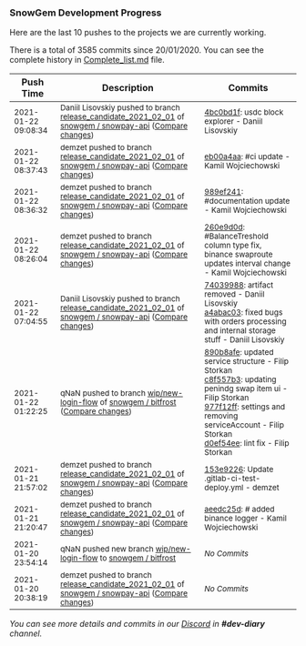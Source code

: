 
### SnowGem Development Progress

Here are the last 10 pushes to the projects we are currently working.

There is a total of 3585 commits since 20/01/2020. You can see the complete history in
 [Complete_list.md](Complete_list.md) file.

| Push Time | Description | Commits |
| --- | --- | --- |
| <sub>2021-01-22 09:08:34</sub> | <sub>Daniil Lisovskiy pushed to branch [release\_candidate\_2021\_02\_01](https://gitlab.com/snowgem/snowpay-api/commits/release_candidate_2021_02_01) of [snowgem / snowpay\-api](https://gitlab.com/snowgem/snowpay-api) ([Compare changes](https://gitlab.com/snowgem/snowpay-api/compare/eb00a4aaa5fa110a05d0690fe7dea9915a56a05e...4bc0bd1f64439e93c1ebe8275a83c90ad05c1397))</sub> | <sub>[4bc0bd1f](https://gitlab.com/snowgem/snowpay-api/-/commit/4bc0bd1f64439e93c1ebe8275a83c90ad05c1397): usdc block explorer - Daniil Lisovskiy</sub> |
| <sub>2021-01-22 08:37:43</sub> | <sub>demzet pushed to branch [release\_candidate\_2021\_02\_01](https://gitlab.com/snowgem/snowpay-api/commits/release_candidate_2021_02_01) of [snowgem / snowpay\-api](https://gitlab.com/snowgem/snowpay-api) ([Compare changes](https://gitlab.com/snowgem/snowpay-api/compare/989ef241bbdf17269d066950236bc9f57abf0fec...eb00a4aaa5fa110a05d0690fe7dea9915a56a05e))</sub> | <sub>[eb00a4aa](https://gitlab.com/snowgem/snowpay-api/-/commit/eb00a4aaa5fa110a05d0690fe7dea9915a56a05e): #ci update - Kamil Wojciechowski</sub> |
| <sub>2021-01-22 08:36:32</sub> | <sub>demzet pushed to branch [release\_candidate\_2021\_02\_01](https://gitlab.com/snowgem/snowpay-api/commits/release_candidate_2021_02_01) of [snowgem / snowpay\-api](https://gitlab.com/snowgem/snowpay-api) ([Compare changes](https://gitlab.com/snowgem/snowpay-api/compare/260e9d0d015ec046791ac9acc1d7956336c4e750...989ef241bbdf17269d066950236bc9f57abf0fec))</sub> | <sub>[989ef241](https://gitlab.com/snowgem/snowpay-api/-/commit/989ef241bbdf17269d066950236bc9f57abf0fec): #documentation update - Kamil Wojciechowski</sub> |
| <sub>2021-01-22 08:26:04</sub> | <sub>demzet pushed to branch [release\_candidate\_2021\_02\_01](https://gitlab.com/snowgem/snowpay-api/commits/release_candidate_2021_02_01) of [snowgem / snowpay\-api](https://gitlab.com/snowgem/snowpay-api) ([Compare changes](https://gitlab.com/snowgem/snowpay-api/compare/a4abac031fc4d9ebcf3dcd8bbb78d749580aa5d8...260e9d0d015ec046791ac9acc1d7956336c4e750))</sub> | <sub>[260e9d0d](https://gitlab.com/snowgem/snowpay-api/-/commit/260e9d0d015ec046791ac9acc1d7956336c4e750): #BalanceTreshold column type fix, binance swaproute updates interval change - Kamil Wojciechowski</sub> |
| <sub>2021-01-22 07:04:55</sub> | <sub>Daniil Lisovskiy pushed to branch [release\_candidate\_2021\_02\_01](https://gitlab.com/snowgem/snowpay-api/commits/release_candidate_2021_02_01) of [snowgem / snowpay\-api](https://gitlab.com/snowgem/snowpay-api) ([Compare changes](https://gitlab.com/snowgem/snowpay-api/compare/153e9226a25d7f6651b81b0bcf15c2bdd1a14703...a4abac031fc4d9ebcf3dcd8bbb78d749580aa5d8))</sub> | <sub>[74039988](https://gitlab.com/snowgem/snowpay-api/-/commit/74039988c068845fbe3f012b491ee12fb3c641a3): artifact removed - Daniil Lisovskiy<br>[a4abac03](https://gitlab.com/snowgem/snowpay-api/-/commit/a4abac031fc4d9ebcf3dcd8bbb78d749580aa5d8): fixed bugs with orders processing and internal storage stuff - Daniil Lisovskiy</sub> |
| <sub>2021-01-22 01:22:25</sub> | <sub>qNaN pushed to branch [wip/new\-login\-flow](https://gitlab.com/snowgem/bitfrost/commits/wip/new-login-flow) of [snowgem / bitfrost](https://gitlab.com/snowgem/bitfrost) ([Compare changes](https://gitlab.com/snowgem/bitfrost/compare/b037e6353d4ded4258ed23c7c8a08bf53f33d853...d0ef54ee0f4606e9cf6a21a474a0110f65bac024))</sub> | <sub>[890b8afe](https://gitlab.com/snowgem/bitfrost/-/commit/890b8afea02c279b85bc9c1151e14dcd8e495f4e): updated service structure - Filip Storkan<br>[c8f557b3](https://gitlab.com/snowgem/bitfrost/-/commit/c8f557b3f4a072f8a3b8e0a855b747d26ddb7f47): updating penindg swap item ui - Filip Storkan<br>[977f12ff](https://gitlab.com/snowgem/bitfrost/-/commit/977f12ff49aff70f10d7262168bd289119d78717): settings and removing serviceAccount - Filip Storkan<br>[d0ef54ee](https://gitlab.com/snowgem/bitfrost/-/commit/d0ef54ee0f4606e9cf6a21a474a0110f65bac024): lint fix - Filip Storkan</sub> |
| <sub>2021-01-21 21:57:02</sub> | <sub>demzet pushed to branch [release\_candidate\_2021\_02\_01](https://gitlab.com/snowgem/snowpay-api/commits/release_candidate_2021_02_01) of [snowgem / snowpay\-api](https://gitlab.com/snowgem/snowpay-api) ([Compare changes](https://gitlab.com/snowgem/snowpay-api/compare/aeedc25d7a188ec05db25ff42b9fcc4041d7ed66...153e9226a25d7f6651b81b0bcf15c2bdd1a14703))</sub> | <sub>[153e9226](https://gitlab.com/snowgem/snowpay-api/-/commit/153e9226a25d7f6651b81b0bcf15c2bdd1a14703): Update .gitlab-ci-test-deploy.yml - demzet</sub> |
| <sub>2021-01-21 21:20:47</sub> | <sub>demzet pushed to branch [release\_candidate\_2021\_02\_01](https://gitlab.com/snowgem/snowpay-api/commits/release_candidate_2021_02_01) of [snowgem / snowpay\-api](https://gitlab.com/snowgem/snowpay-api) ([Compare changes](https://gitlab.com/snowgem/snowpay-api/compare/9707f706b3277ea0811f920dac42bcf0af8ea378...aeedc25d7a188ec05db25ff42b9fcc4041d7ed66))</sub> | <sub>[aeedc25d](https://gitlab.com/snowgem/snowpay-api/-/commit/aeedc25d7a188ec05db25ff42b9fcc4041d7ed66): # added binance logger - Kamil Wojciechowski</sub> |
| <sub>2021-01-20 23:54:14</sub> | <sub>qNaN pushed new branch [wip/new\-login\-flow](https://gitlab.com/snowgem/bitfrost/commits/wip/new-login-flow) to [snowgem / bitfrost](https://gitlab.com/snowgem/bitfrost)</sub> | <sub>_No Commits_</sub> |
| <sub>2021-01-20 20:38:19</sub> | <sub>demzet pushed to branch [release\_candidate\_2021\_02\_01](https://gitlab.com/snowgem/snowpay-api/commits/release_candidate_2021_02_01) of [snowgem / snowpay\-api](https://gitlab.com/snowgem/snowpay-api) ([Compare changes](https://gitlab.com/snowgem/snowpay-api/compare/6671fa88abe2f738a8a0fc34d0cec3ebe4eaaa23...9707f706b3277ea0811f920dac42bcf0af8ea378))</sub> | <sub>_No Commits_</sub> |

_You can see more details and commits in our [Discord](https://discord.gg/zumGnbg) in **#dev-diary** channel._
